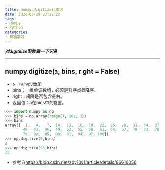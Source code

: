 ```yaml
---
title: numpy.digitize()笔记
date: 2020-03-19 23:27:23
tags:
- Numpy
- Python
categories:
- 机器学习
---
```

***对digitilize函数做一下记录***
<!--more-->
---
## numpy.digitize(a, bins, right = False)
- a：numpy数组
- bins：一维单调数组，必须是升序或者降序。
- right：间隔是否包含最右。
- 返回值：a在bins中的位置。
```python
>>> import numpy as np
>>> bins = np.array(range(1, 102, 3))
>>> bins
array([  1,   4,   7,  10,  13,  16,  19,  22,  25,  28,  31,  34,  37,
        40,  43,  46,  49,  52,  55,  58,  61,  64,  67,  70,  73,  76,
        79,  82,  85,  88,  91,  94,  97, 100])
>>> np.digitize(5,bins)
2
>>> np.digitize(96,bins)
32
```
- 参考自<https://blog.csdn.net/zby1001/article/details/86616056>